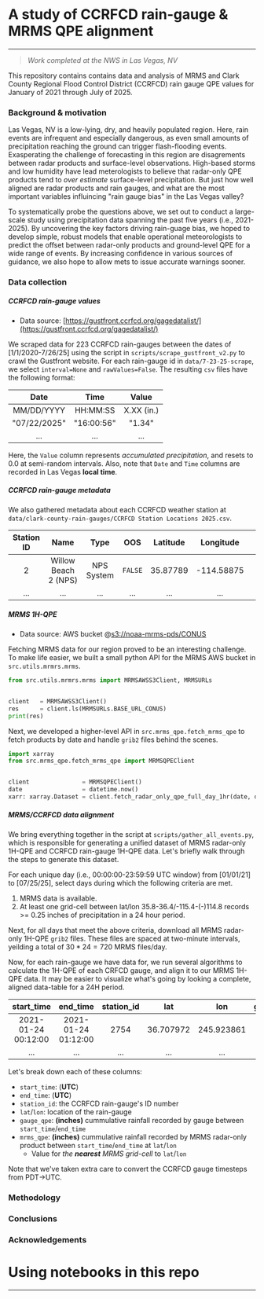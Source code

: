 # **A study of CCRFCD rain-gauge & MRMS QPE alignment**
---
> *Work completed at the NWS in Las Vegas, NV*

This repository contains contains data and analysis of MRMS and Clark County Regional Flood Control District (CCRFCD) rain gauge QPE values for January of 2021 through July of 2025.

### Background & motivation

Las Vegas, NV is a low-lying, dry, and heavily populated region. Here, rain events are infrequent and especially dangerous, as even small amounts of precipitation reaching the ground can trigger flash-flooding events. Exasperating the challenge of forecasting in this region are disagrements between radar products and surface-level observations. High-based storms and low humidity have lead meterologists to believe that radar-only QPE products tend to *over estimate* surface-level precipitation. But just how well aligned are radar products and rain gauges, and what are the most important variables influincing "rain gauge bias" in the Las Vegas valley?

To systematically probe the questions above, we set out to conduct a large-scale study using precipitation data spanning the past five years (i.e., 2021-2025). By uncovering the key factors driving rain-guage bias, we hoped to develop simple, robust models that enable operational meteorologists to predict the offset between radar-only products and ground-level QPE for a wide range of events. By increasing confidence in various sources of guidance, we also hope to allow mets to issue accurate warnings sooner.

### Data collection

##### *CCRFCD rain-gauge values*

- Data source: [https://gustfront.ccrfcd.org/gagedatalist/](https://gustfront.ccrfcd.org/gagedatalist/)

We scraped data for 223 CCRFCD rain-gauges between the dates of [1/1/2020-7/26/25] using the script in `scripts/scrape_gustfront_v2.py` to crawl the Gustfront website. For each rain-gauge id in `data/7-23-25-scrape`, we select `interval=None` and `rawValues=False`. The resulting `csv` files have the following format:

| Date | Time | Value |
| :--: | :--: | :--:  |
| MM/DD/YYYY | HH:MM:SS | X.XX (in.) |
| "07/22/2025" | "16:00:56" | "1.34" |
| ... | ... | ... |

Here, the `Value` column represents *accumulated precipitation*, and resets to 0.0 at semi-random intervals. Also, note that `Date` and `Time` columns are recorded in Las Vegas **local time**.

##### *CCRFCD rain-gauge metadata*

We also gathered metadata about each CCRFCD weather station at `data/clark-county-rain-gauges/CCRFCD Station Locations 2025.csv`. 

| Station ID |         Name         |    Type    |   OOS   | Latitude | Longitude  |     |
| :--------: | :------------------: | :--------: | :-----: | :------: | :--------: | --- |
|     2      | Willow Beach 2 (NPS) | NPS System | `FALSE` | 35.87789 | -114.58875 |     |
|    ...     |         ...          |    ...     |   ...   |   ...    |    ...     |     |

##### *MRMS 1H-QPE*

- Data source: AWS bucket @[s3://noaa-mrms-pds/CONUS](s3://noaa-mrms-pds/CONUS)

Fetching MRMS data for our region proved to be an interesting challenge. To make life easier, we built a small python API for the MRMS AWS bucket in `src.utils.mrmrs.mrms`.

```python
from src.utils.mrmrs.mrms import MRMSAWSS3Client, MRMSURLs


client   = MRMSAWSS3Client()
res      = client.ls(MRMSURLs.BASE_URL_CONUS)
print(res)
```

Next, we developed a higher-level API in `src.mrms_qpe.fetch_mrms_qpe` to fetch products by date and handle `grib2` files behind the scenes.

```python
import xarray
from src.mrms_qpe.fetch_mrms_qpe import MRMSQPEClient


client               = MRMSQPEClient()
date                 = datetime.now()
xarr: xarray.Dataset = client.fetch_radar_only_qpe_full_day_1hr(date, del_tmps=True)
```

##### MRMS/CCRFCD data alignment

We bring everything together in the script at `scripts/gather_all_events.py`, which is responsible for generating a unified dataset of MRMS radar-only 1H-QPE and CCRFCD rain-gauge 1H-QPE data. Let's briefly walk through the steps to generate this dataset.

For each unique day (i.e., 00:00:00-23:59:59 UTC window) from [01/01/21] to [07/25/25], select days during which the following criteria are met.

1. MRMS data is available.
2. At least one grid-cell between lat/lon 35.8-36.4/-115.4-(-)114.8 records >= 0.25 inches of precipitation in a 24 hour period.

Next, for all days that meet the above criteria, download all MRMS radar-only 1H-QPE `grib2` files. These files are spaced at two-minute intervals, yeilding a total of $30 * 24 = 720$ MRMS files/day. 

Now, for each rain-gauge we have data for, we run several algorithms to calculate the 1H-QPE of each CRFCD gauge, and align it to our MRMS 1H-QPE data. It may be easier to visualize what's going by looking a complete, aligned data-table for a 24H period.

|     start_time      |      end_time       | station_id |    lat    |    lon     | gauge_qpe | mrms_qpe |     |
| :-----------------: | :-----------------: | :--------: | :-------: | :--------: | :-------: | :------: | --- |
| 2021-01-24 00:12:00 | 2021-01-24 01:12:00 |    2754    | 36.707972 | 245.923861 |    0.0    |   0.0    | 0.0 |
|         ...         |         ...         |    ...     |    ...    |    ...     |    ...    |   ...    |     |

Let's break down each of these columns:
- `start_time`: (**UTC**)
- `end_time`: (**UTC**)
- `station_id`: the CCRFCD rain-gauge's ID number
- `lat`/`lon`: location of the rain-gauge
- `gauge_qpe`: **(inches)** cummulative rainfall recorded by gauge between `start_time`/`end_time`
- `mrms_qpe`: **(inches)** cummulative rainfall recorded by MRMS radar-only product between `start_time`/`end_time` at `lat`/`lon`
    - Value for *the **nearest** MRMS grid-cell* to `lat`/`lon`

Note that we've taken extra care to convert the CCRFCD gauge timesteps from PDT->UTC.

### Methodology

### Conclusions

### Acknowledgements

# **Using notebooks in this repo**
---
